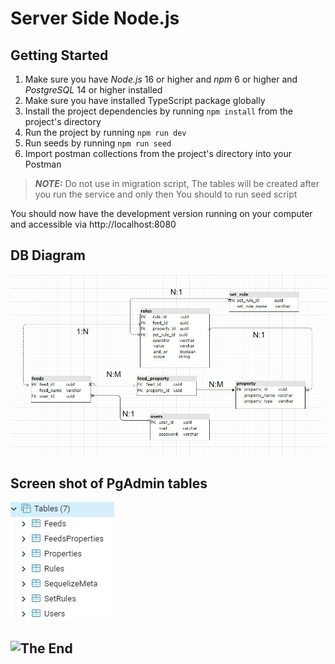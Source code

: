 # Server Side Node.js

## Getting Started
1. Make sure you have *Node.js* 16 or higher and *npm* 6 or higher and *PostgreSQL* 14 or higher installed
2. Make sure you have installed TypeScript package globally
3. Install the project dependencies by running `npm install` from the project's directory
4. Run the project by running `npm run dev`
5. Run seeds by running `npm run seed`
6. Import postman collections from the project's directory into your Postman

> **_NOTE:_**  Do not use in migration script, The tables will be created after you run the service and only then You should to run seed script


You should now have the development version running on your computer and accessible via http://localhost:8080

## DB Diagram
![](docs/DB_Diagram.JPG)


## Screen shot of PgAdmin tables
![](docs/db_tables.JPG)

## ![The End](https://media.giphy.com/media/MT5UUV1d4CXE2A37Dg/giphy.gif)
